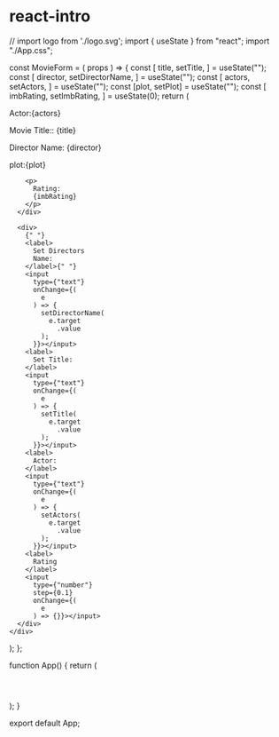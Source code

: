 # react-intro
// import logo from './logo.svg';
import { useState } from "react";
import "./App.css";

const MovieForm = (
  props
) => {
  const [
    title,
    setTitle,
  ] = useState("");
  const [
    director,
    setDirectorName,
  ] = useState("");
  const [
    actors,
    setActors,
  ] = useState("");
  const [plot, setPlot] =
    useState("");
  const [
    imbRating,
    setImbRating,
  ] = useState(0);
  return (
    <div>
      <div>
        <p>
          Actor:{actors}
        </p>
        <p>
          Movie Title::
          {title}
        </p>
        <p>
          Director Name:
          {director}
        </p>
        <p>
          plot:{plot}
        </p>

        <p>
          Rating:
          {imbRating}
        </p>
      </div>

      <div>
        {" "}
        <label>
          Set Directors
          Name:
        </label>{" "}
        <input
          type={"text"}
          onChange={(
            e
          ) => {
            setDirectorName(
              e.target
                .value
            );
          }}></input>
        <label>
          Set Title:
        </label>
        <input
          type={"text"}
          onChange={(
            e
          ) => {
            setTitle(
              e.target
                .value
            );
          }}></input>
        <label>
          Actor:
        </label>
        <input
          type={"text"}
          onChange={(
            e
          ) => {
            setActors(
              e.target
                .value
            );
          }}></input>
        <label>
          Rating
        </label>
        <input
          type={"number"}
          step={0.1}
          onChange={(
            e
          ) => {}}></input>
      </div>
    </div>
  );
};

function App() {
  return (
    <div className="App">
      <header className="App-header">
        <MovieForm />
      </header>
    </div>
  );
}

export default App;
